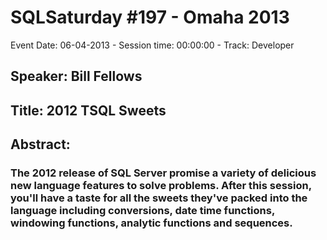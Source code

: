 # SQLSaturday #197 - Omaha 2013
Event Date: 06-04-2013 - Session time: 00:00:00 - Track: Developer
## Speaker: Bill Fellows
## Title: 2012 TSQL Sweets
## Abstract:
### The 2012 release of SQL Server promise a variety of delicious new language features to solve problems. After this session, you'll have a taste for all the sweets they've packed into the language including conversions, date  time functions, windowing functions, analytic functions and sequences.
